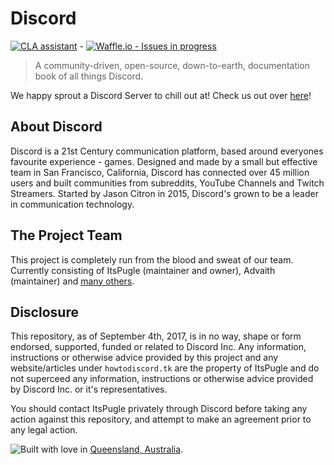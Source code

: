 # Discord
[![CLA assistant](https://cla-assistant.io/readme/badge/ItsPugle/DiscordApp)](https://cla-assistant.io/ItsPugle/DiscordApp) - 
[![Waffle.io - Issues in progress](https://badge.waffle.io/ItsPugle/DiscordApp.svg?label=in%20progress&title=In%20Progress)](http://waffle.io/ItsPugle/DiscordApp)

> A community-driven, open-source, down-to-earth, documentation book of all things Discord.

We happy sprout a Discord Server to chill out at! Check us out over [here](https://itspugle.ga/discord)!

## About Discord
Discord is a 21st Century communication platform, based around everyones favourite experience - games. Designed and made by a small but effective team in San Francisco, California, Discord has connected over 45 million users and built communities from subreddits, YouTube Channels and Twitch Streamers. Started by Jason Citron in 2015, Discord's grown to be a leader in communication technology.

## The Project Team
This project is completely run from the blood and sweat of our team. Currently consisting of ItsPugle (maintainer and owner), Advaith (maintainer) and [many others](https://github.com/ItsPugle/DiscordApp/graphs/contributors).

## Disclosure
This repository, as of September 4th, 2017, is in no way, shape or form endorsed, supported, funded or related to Discord Inc. Any information, instructions or otherwise advice provided by this project and any website/articles under `howtodiscord.tk` are the property of ItsPugle and do not superceed any information, instructions or otherwise advice provided by Discord Inc. or it's representatives. 

You should contact ItsPugle privately through Discord before taking any action against this repository, and attempt to make an agreement prior to any legal action. 

![Built with love](http://forthebadge.com/images/badges/built-with-love.svg) in [Queensland, Australia](https://australia.com).